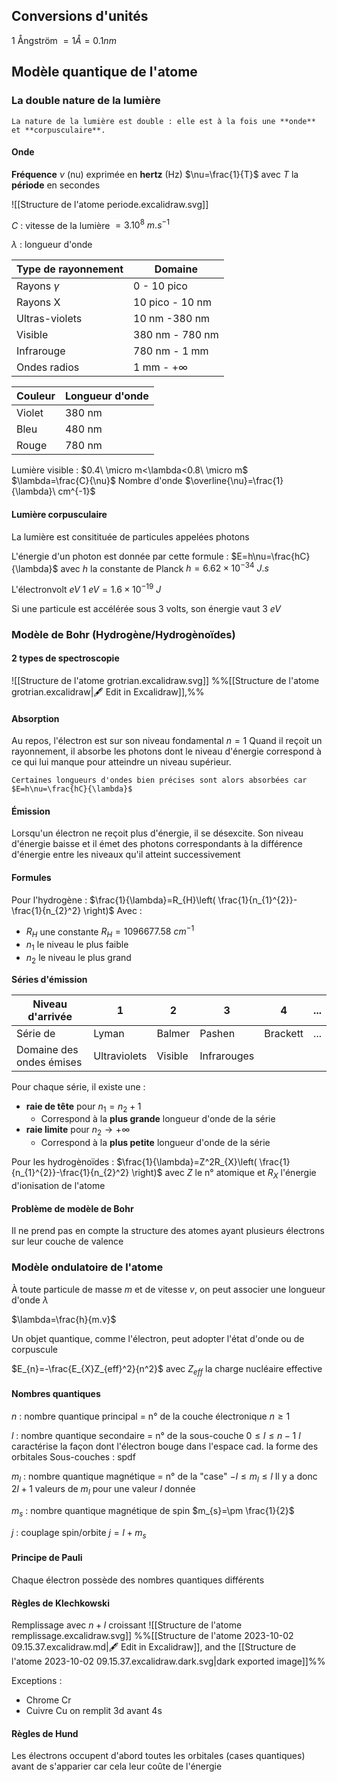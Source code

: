 ## Conversions d'unités

1 Ångström $=1 Å=0.1nm$
## Modèle quantique de l'atome
### La double nature de la lumière

```ad-info
La nature de la lumière est double : elle est à la fois une **onde** et **corpusculaire**.
```
#### Onde

**Fréquence** $\nu$ (nu) exprimée en **hertz** (Hz) 
$\nu=\frac{1}{T}$
avec $T$ la **période** en secondes

![[Structure de l'atome periode.excalidraw.svg]]

$C$ : vitesse de la lumière $= 3.10^8\ m.s^{-1}$

$\lambda$ : longueur d'onde

|Type de rayonnement|Domaine|
|-|-|
|Rayons $\gamma$|$0$ - $10$ pico|
|Rayons X|$10$ pico - $10$ nm|
|Ultras-violets|$10$ nm -$380$ nm
|Visible|$380$ nm - $780$ nm|
|Infrarouge|$780$ nm - $1$ mm|
|Ondes radios|$1$ mm - $+\infty$ |


|Couleur|Longueur d'onde|
|-|-|
|Violet|380 nm|
|Bleu|480 nm|
|Rouge|780 nm|

Lumière visible : $0.4\ \micro m<\lambda<0.8\ \micro m$
$\lambda=\frac{C}{\nu}$
Nombre d'onde $\overline{\nu}=\frac{1}{\lambda}\ cm^{-1}$ 

#### Lumière corpusculaire

La lumière est consitituée de particules appelées photons

L'énergie d'un photon est donnée par cette formule :
$E=h\nu=\frac{hC}{\lambda}$
avec $h$ la constante de Planck
$h=6.62\times10^{-34}\ J.s$

L'électronvolt $eV$
$1\ eV=1.6 \times 10^{-19}\ J$

Si une particule est accélérée sous 3 volts, son énergie vaut 3 $eV$
### Modèle de Bohr (Hydrogène/Hydrogènoïdes)
#### 2 types de spectroscopie
![[Structure de l'atome grotrian.excalidraw.svg]]
%%[[Structure de l'atome grotrian.excalidraw|🖋 Edit in Excalidraw]],%%
#### Absorption
Au repos, l'électron est sur son niveau fondamental $n=1$
Quand il reçoit un rayonnement, il absorbe les photons dont le niveau d'énergie correspond à ce qui lui manque pour atteindre un niveau supérieur.

```ad-info
Certaines longueurs d'ondes bien précises sont alors absorbées car $E=h\nu=\frac{hC}{\lambda}$

```

#### Émission
Lorsqu'un électron ne reçoit plus d'énergie, il se désexcite. Son niveau d'énergie baisse et il émet des photons correspondants à la différence d'énergie entre les niveaux qu'il atteint successivement
#### Formules
Pour l'hydrogène :
$\frac{1}{\lambda}=R_{H}\left( \frac{1}{n_{1}^{2}}-\frac{1}{n_{2}^2} \right)$
Avec :
* $R_{H}$ une constante $R_{H}= 1096677.58\ cm^{-1}$
* $n_{1}$ le niveau le plus faible
* $n_{2}$ le niveau le plus grand

**Séries d'émission**

|Niveau d'arrivée|1|2|3|4|...|
|--|--|--|--|--|--|
|Série de|Lyman|Balmer|Pashen|Brackett|...|
|Domaine des ondes émises|Ultraviolets|Visible|Infrarouges|||

Pour chaque série, il existe une :
* **raie de tête** pour $n_{1}=n_{2}+1$ 
    * Correspond à la **plus grande** longueur d'onde de la série
* **raie limite** pour $n_{2}\rightarrow +\infty$
    * Correspond à la **plus petite** longueur d'onde de la série

Pour les hydrogènoïdes :
$\frac{1}{\lambda}=Z^2R_{X}\left( \frac{1}{n_{1}^{2}}-\frac{1}{n_{2}^2} \right)$
avec $Z$ le n° atomique
et $R_{X}$ l'énergie d'ionisation de l'atome
#### Problème de modèle de Bohr
Il ne prend pas en compte la structure des atomes ayant plusieurs électrons sur leur couche de valence

### Modèle ondulatoire de l'atome
À toute particule de masse $m$ et de vitesse $v$, on peut associer une longueur d'onde $\lambda$

$\lambda=\frac{h}{m.v}$

Un objet quantique, comme l'électron, peut adopter l'état d'onde ou de corpuscule

$E_{n}=-\frac{E_{X}Z_{eff}^2}{n^2}$
avec $Z_{eff}$ la charge nucléaire effective
#### Nombres quantiques

$n$ : nombre quantique principal = n° de la couche électronique
$n \geq 1$

$l$ : nombre quantique secondaire  = n° de la sous-couche
$0\leq l \leq n-1$ 
$l$ caractérise la façon dont l'électron bouge dans l'espace cad. la forme des orbitales
Sous-couches : spdf

$m_{l}$ : nombre quantique magnétique = n° de la "case"
$-l\leq m_{l}\leq l$
Il y a donc $2l+1$ valeurs de  $m_{l}$ pour une valeur $l$ donnée

$m_{s}$ : nombre quantique magnétique de spin
$m_{s}=\pm \frac{1}{2}$


$j$ : couplage spin/orbite
$j=l+m_{s}$

#### Principe de Pauli
Chaque électron possède des nombres quantiques différents

#### Règles de Klechkowski
Remplissage avec $n+l$ croissant
![[Structure de l'atome remplissage.excalidraw.svg]]
%%[[Structure de l'atome 2023-10-02 09.15.37.excalidraw.md|🖋 Edit in Excalidraw]], and the [[Structure de l'atome 2023-10-02 09.15.37.excalidraw.dark.svg|dark exported image]]%%

Exceptions : 
* Chrome Cr
* Cuivre Cu
on remplit 3d avant 4s

#### Règles de Hund
Les électrons occupent d'abord toutes les orbitales (cases quantiques) avant de s'apparier car cela leur coûte de l'énergie


